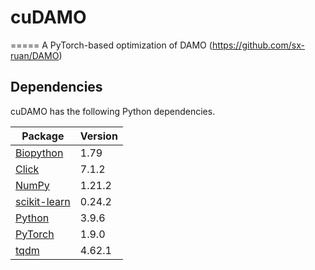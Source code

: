 # cuDAMO
=====
A PyTorch-based optimization of DAMO (https://github.com/sx-ruan/DAMO)

Dependencies
-----
cuDAMO has the following Python dependencies.

| Package | Version |
|-|-|
| [Biopython](https://biopython.org/) | 1.79 |
| [Click](https://click.palletsprojects.com/en/8.0.x/) | 7.1.2 |
| [NumPy](https://numpy.org/) | 1.21.2 |
| [scikit-learn](https://scikit-learn.org/) | 0.24.2 |
| [Python](https://www.python.org/) | 3.9.6 |
| [PyTorch](https://pytorch.org/) | 1.9.0 |
| [tqdm](https://github.com/tqdm/tqdm) | 4.62.1 |